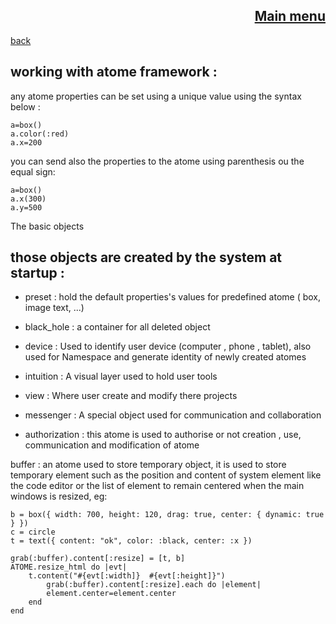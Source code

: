 <span align="right">

[Main menu](../atome.md)
-
</span>
<span align="left">

[back](./tutorials.md)

</span>

working with atome framework :
-
any atome properties can be set using a unique value using the syntax below :

    a=box()
    a.color(:red) 
    a.x=200


you can send also the properties to the atome using parenthesis ou the equal sign:

    a=box()
    a.x(300)
    a.y=500

The basic objects

those objects are created by the system at startup : 
-

- preset :  hold the default properties's values for predefined atome  ( box, image text, ...)

- black_hole : a container for all deleted object

- device : Used to identify user device (computer , phone , tablet), also used for Namespace and generate identity of newly created atomes

- intuition : A visual layer used to hold user tools

- view : Where user create and modify there projects

- messenger : A special object used for communication and collaboration

- authorization : this atome is used to authorise or not creation , use, communication and modification of atome

buffer : an atome used to store temporary object, it is used to store temporary element such as  the position and content of system element like the code editor or the list of element to remain centered when the main windows is resized,
eg:


    b = box({ width: 700, height: 120, drag: true, center: { dynamic: true } })
    c = circle
    t = text({ content: "ok", color: :black, center: :x })

    grab(:buffer).content[:resize] = [t, b]
    ATOME.resize_html do |evt|
        t.content("#{evt[:width]}  #{evt[:height]}")
            grab(:buffer).content[:resize].each do |element|
            element.center=element.center
        end
    end